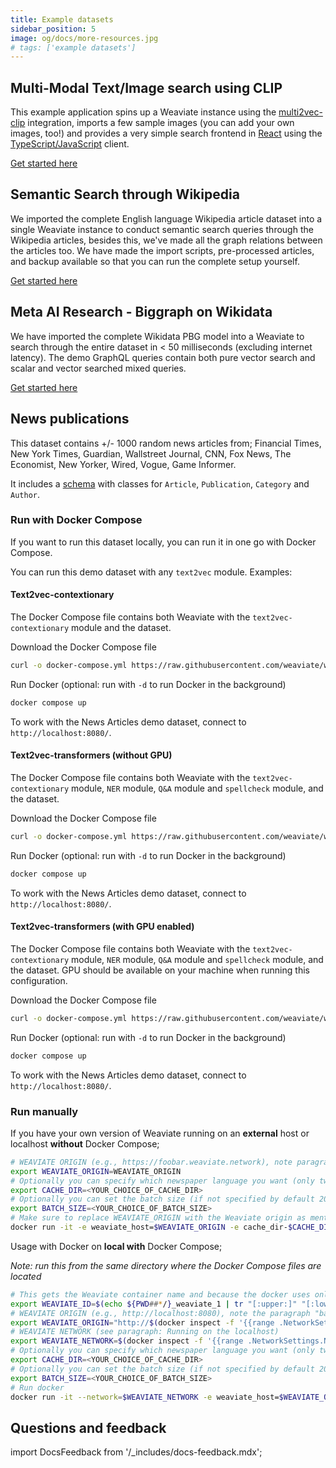 ```yaml
---
title: Example datasets
sidebar_position: 5
image: og/docs/more-resources.jpg
# tags: ['example datasets']
---
```


## Multi-Modal Text/Image search using CLIP

This example application spins up a Weaviate instance using the
[multi2vec-clip](/weaviate/model-providers/transformers/embeddings-multimodal.md)
integration, imports a few sample images (you can add your own images, too!) and
provides a very simple search frontend in [React](https://reactjs.org/) using
the [TypeScript/JavaScript](/weaviate/client-libraries/typescript/index.mdx) client.

[Get started here](https://github.com/weaviate/weaviate-examples/blob/main/clip-multi-modal-text-image-search/README.md)

## Semantic Search through Wikipedia

We imported the complete English language Wikipedia article dataset into a single Weaviate instance to conduct semantic search queries through the Wikipedia articles, besides this, we've made all the graph relations between the articles too. We have made the import scripts, pre-processed articles, and backup available so that you can run the complete setup yourself.

[Get started here](https://github.com/weaviate/semantic-search-through-Wikipedia-with-Weaviate)

## Meta AI Research - Biggraph on Wikidata

We have imported the complete Wikidata PBG model into a Weaviate to search through the entire dataset in < 50 milliseconds (excluding internet latency). The demo GraphQL queries contain both pure vector search and scalar and vector searched mixed queries.

[Get started here](https://github.com/weaviate/biggraph-wikidata-search-with-weaviate)

## News publications

This dataset contains +/- 1000 random news articles from; Financial Times, New York Times, Guardian, Wallstreet Journal, CNN, Fox News, The Economist, New Yorker, Wired, Vogue, Game Informer.

It includes a [schema](../starter-guides/schema.md) with classes for `Article`, `Publication`, `Category` and `Author`.

### Run with Docker Compose

If you want to run this dataset locally, you can run it in one go with Docker Compose.

You can run this demo dataset with any `text2vec` module. Examples:

#### Text2vec-contextionary

The Docker Compose file contains both Weaviate with the `text2vec-contextionary` module and the dataset.

Download the Docker Compose file

```bash
curl -o docker-compose.yml https://raw.githubusercontent.com/weaviate/weaviate-examples/main/weaviate-contextionary-newspublications/docker-compose.yaml
```

Run Docker (optional: run with `-d` to run Docker in the background)

```bash
docker compose up
```

To work with the News Articles demo dataset, connect to  `http://localhost:8080/`.

#### Text2vec-transformers (without GPU)

The Docker Compose file contains both Weaviate with the `text2vec-contextionary` module, `NER` module, `Q&A` module and `spellcheck` module, and the dataset.

Download the Docker Compose file

```bash
curl -o docker-compose.yml https://raw.githubusercontent.com/weaviate/weaviate-examples/main/weaviate-transformers-newspublications/docker-compose.yml
```

Run Docker (optional: run with `-d` to run Docker in the background)

```bash
docker compose up
```

To work with the News Articles demo dataset, connect to  `http://localhost:8080/`.

#### Text2vec-transformers (with GPU enabled)

The Docker Compose file contains both Weaviate with the `text2vec-contextionary` module, `NER` module, `Q&A` module and `spellcheck` module, and the dataset. GPU should be available on your machine when running this configuration.

Download the Docker Compose file

```bash
curl -o docker-compose.yml https://raw.githubusercontent.com/weaviate/weaviate-examples/main/weaviate-transformers-newspublications/docker-compose-gpu.yaml
```

Run Docker (optional: run with `-d` to run Docker in the background)

```bash
docker compose up
```

To work with the News Articles demo dataset, connect to  `http://localhost:8080/`.

### Run manually

If you have your own version of Weaviate running on an **external** host or localhost **without** Docker Compose;

```bash
# WEAVIATE ORIGIN (e.g., https://foobar.weaviate.network), note paragraph basics for setting the local IP
export WEAVIATE_ORIGIN=WEAVIATE_ORIGIN
# Optionally you can specify which newspaper language you want (only two options `cache-en` or `cache-nl`, if not specified by default it is `cache-en` )
export CACHE_DIR=<YOUR_CHOICE_OF_CACHE_DIR>
# Optionally you can set the batch size (if not specified by default 200)
export BATCH_SIZE=<YOUR_CHOICE_OF_BATCH_SIZE>
# Make sure to replace WEAVIATE_ORIGIN with the Weaviate origin as mentioned in the basics above
docker run -it -e weaviate_host=$WEAVIATE_ORIGIN -e cache_dir-$CACHE_DIR -e batch_size=$BATCH_SIZE semitechnologies/weaviate-demo-newspublications:latest

```

Usage with Docker on **local with** Docker Compose;

_Note: run this from the same directory where the Docker Compose files are located_

```bash
# This gets the Weaviate container name and because the docker uses only lowercase we need to do it too (Can be found manually if 'tr' does not work for you)
export WEAVIATE_ID=$(echo ${PWD##*/}_weaviate_1 | tr "[:upper:]" "[:lower:]")
# WEAVIATE ORIGIN (e.g., http://localhost:8080), note the paragraph "basics" for setting the local IP
export WEAVIATE_ORIGIN="http://$(docker inspect -f '{{range .NetworkSettings.Networks}}{{.IPAddress}}{{end}}' $WEAVIATE_ID):8080"
# WEAVIATE NETWORK (see paragraph: Running on the localhost)
export WEAVIATE_NETWORK=$(docker inspect -f '{{range .NetworkSettings.Networks}}{{.NetworkID}}{{end}}' $WEAVIATE_ID)
# Optionally you can specify which newspaper language you want (only two options `cache-en` or `cache-nl`, if not specified by default it is `cache-en` )
export CACHE_DIR=<YOUR_CHOICE_OF_CACHE_DIR>
# Optionally you can set the batch size (if not specified by default 200)
export BATCH_SIZE=<YOUR_CHOICE_OF_BATCH_SIZE>
# Run docker
docker run -it --network=$WEAVIATE_NETWORK -e weaviate_host=$WEAVIATE_ORIGIN -e cache_dir-$CACHE_DIR -e batch_size=$BATCH_SIZE  semitechnologies/weaviate-demo-newspublications:latest
```


## Questions and feedback

import DocsFeedback from '/_includes/docs-feedback.mdx';

<DocsFeedback/>
